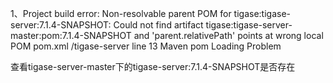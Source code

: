 1、Project build error: Non-resolvable parent POM for tigase:tigase-server:7.1.4-SNAPSHOT: Could not find artifact tigase:tigase-server-master:pom:7.1.4-SNAPSHOT and 'parent.relativePath' points at wrong local POM	pom.xml	/tigase-server	line 13	Maven pom Loading Problem



查看tigase-server-master下的tigase-server:7.1.4-SNAPSHOT是否存在

